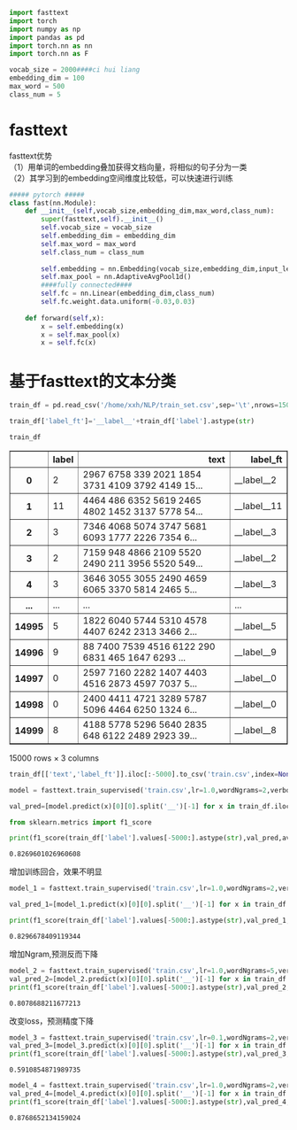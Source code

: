 ```python
import fasttext
import torch
import numpy as np
import pandas as pd
import torch.nn as nn
import torch.nn as F
```


```python
vocab_size = 2000####ci hui liang
embedding_dim = 100
max_word = 500
class_num = 5
```

# fasttext

fasttext优势  
（1）用单词的embedding叠加获得文档向量，将相似的句子分为一类  
（2）其学习到的embedding空间维度比较低，可以快速进行训练


```python
##### pytorch #####
class fast(nn.Module):
    def __init__(self,vocab_size,embedding_dim,max_word,class_num):
        super(fasttext,self).__init__()
        self.vocab_size = vocab_size
        self.embedding_dim = embedding_dim
        self.max_word = max_word
        self.class_num = class_num
        
        self.embedding = nn.Embedding(vocab_size,embedding_dim,input_length=max_word)
        self.max_pool = nn.AdaptiveAvgPool1d()
        ####fully connected####
        self.fc = nn.Linear(embedding_dim,class_num)
        self.fc.weight.data.uniform(-0.03,0.03)
        
    def forward(self,x):
        x = self.embedding(x)
        x = self.max_pool(x)
        x = self.fc(x)
```

# 基于fasttext的文本分类


```python
train_df = pd.read_csv('/home/xxh/NLP/train_set.csv',sep='\t',nrows=15000)
```


```python
train_df['label_ft']='__label__'+train_df['label'].astype(str)
```


```python
train_df
```




<div>
<style scoped>
    .dataframe tbody tr th:only-of-type {
        vertical-align: middle;
    }

    .dataframe tbody tr th {
        vertical-align: top;
    }

    .dataframe thead th {
        text-align: right;
    }
</style>
<table border="1" class="dataframe">
  <thead>
    <tr style="text-align: right;">
      <th></th>
      <th>label</th>
      <th>text</th>
      <th>label_ft</th>
    </tr>
  </thead>
  <tbody>
    <tr>
      <th>0</th>
      <td>2</td>
      <td>2967 6758 339 2021 1854 3731 4109 3792 4149 15...</td>
      <td>__label__2</td>
    </tr>
    <tr>
      <th>1</th>
      <td>11</td>
      <td>4464 486 6352 5619 2465 4802 1452 3137 5778 54...</td>
      <td>__label__11</td>
    </tr>
    <tr>
      <th>2</th>
      <td>3</td>
      <td>7346 4068 5074 3747 5681 6093 1777 2226 7354 6...</td>
      <td>__label__3</td>
    </tr>
    <tr>
      <th>3</th>
      <td>2</td>
      <td>7159 948 4866 2109 5520 2490 211 3956 5520 549...</td>
      <td>__label__2</td>
    </tr>
    <tr>
      <th>4</th>
      <td>3</td>
      <td>3646 3055 3055 2490 4659 6065 3370 5814 2465 5...</td>
      <td>__label__3</td>
    </tr>
    <tr>
      <th>...</th>
      <td>...</td>
      <td>...</td>
      <td>...</td>
    </tr>
    <tr>
      <th>14995</th>
      <td>5</td>
      <td>1822 6040 5744 5310 4578 4407 6242 2313 3466 2...</td>
      <td>__label__5</td>
    </tr>
    <tr>
      <th>14996</th>
      <td>9</td>
      <td>88 7400 7539 4516 6122 290 6831 465 1647 6293 ...</td>
      <td>__label__9</td>
    </tr>
    <tr>
      <th>14997</th>
      <td>0</td>
      <td>2597 7160 2282 1407 4403 4516 2873 4597 7037 5...</td>
      <td>__label__0</td>
    </tr>
    <tr>
      <th>14998</th>
      <td>0</td>
      <td>2400 4411 4721 3289 5787 5096 4464 6250 1324 6...</td>
      <td>__label__0</td>
    </tr>
    <tr>
      <th>14999</th>
      <td>8</td>
      <td>4188 5778 5296 5640 2835 648 6122 2489 2923 39...</td>
      <td>__label__8</td>
    </tr>
  </tbody>
</table>
<p>15000 rows × 3 columns</p>
</div>




```python
train_df[['text','label_ft']].iloc[:-5000].to_csv('train.csv',index=None,header=None,sep='\t')
```


```python
model = fasttext.train_supervised('train.csv',lr=1.0,wordNgrams=2,verbose=2,minCount=1,epoch=25,loss='hs')
```


```python
val_pred=[model.predict(x)[0][0].split('__')[-1] for x in train_df.iloc[-5000:]['text']]
```


```python
from sklearn.metrics import f1_score
```


```python
print(f1_score(train_df['label'].values[-5000:].astype(str),val_pred,average='macro'))
```

    0.8269601026960608


增加训练回合，效果不明显


```python
model_1 = fasttext.train_supervised('train.csv',lr=1.0,wordNgrams=2,verbose=2,minCount=1,epoch=100,loss='hs')
```


```python
val_pred_1=[model_1.predict(x)[0][0].split('__')[-1] for x in train_df.iloc[-5000:]['text']]
```


```python
print(f1_score(train_df['label'].values[-5000:].astype(str),val_pred_1,average='macro'))
```

    0.8296678409119344


增加Ngram,预测反而下降


```python
model_2 = fasttext.train_supervised('train.csv',lr=1.0,wordNgrams=5,verbose=2,minCount=1,epoch=25,loss='hs')
val_pred_2=[model_2.predict(x)[0][0].split('__')[-1] for x in train_df.iloc[-5000:]['text']]
print(f1_score(train_df['label'].values[-5000:].astype(str),val_pred_2,average='macro'))
```

    0.8078688211677213


改变loss，预测精度下降


```python
model_3 = fasttext.train_supervised('train.csv',lr=0.1,wordNgrams=2,verbose=2,minCount=1,epoch=25,loss='ova')
val_pred_3=[model_3.predict(x)[0][0].split('__')[-1] for x in train_df.iloc[-5000:]['text']]
print(f1_score(train_df['label'].values[-5000:].astype(str),val_pred_3,average='macro'))
```

    0.5910854871989735



```python
model_4 = fasttext.train_supervised('train.csv',lr=1.0,wordNgrams=2,verbose=2,minCount=1,epoch=100,loss='ns')
val_pred_4=[model_4.predict(x)[0][0].split('__')[-1] for x in train_df.iloc[-5000:]['text']]
print(f1_score(train_df['label'].values[-5000:].astype(str),val_pred_4,average='macro'))
```

    0.8768652134159024



```python

```

